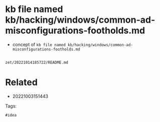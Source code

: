 # kb file named kb/hacking/windows/common-ad-misconfigurations-footholds.md

- concept of `kb file named kb/hacking/windows/common-ad-misconfigurations-footholds.md`

```
```

` zet/20221014185722/README.md `

# Related

- 20221003151443

Tags:

    #idea
